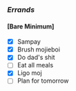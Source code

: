 ### *Errands*
#### [Bare Minimum]
* [x] Sampay
* [x] Brush mojieboi
* [x] Do dad's shit
* [ ] Eat all meals
* [x] Ligo moj
* [ ] Plan for tomorrow
